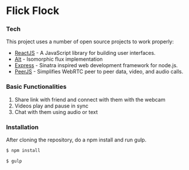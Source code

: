 # Flick Flock

### Tech

This project uses a number of open source projects to work properly:

* [ReactJS] - A JavaScript library for building user interfaces.
* [Alt] - Isomorphic flux implementation
* [Express] - Sinatra inspired web development framework for node.js.
* [PeerJS] - Simplifies WebRTC peer to peer data, video, and audio calls.

### Basic Functionalities

1. Share link with friend and connect with them with the webcam
2. Videos play and pause in sync
3. Chat with them using audio or text

### Installation

After cloning the repository, do a npm install and run gulp.

```sh
$ npm install
```

```sh
$ gulp
```

[//]: # (These are reference links used in the body of this note and get stripped out when the markdown processor does its job. There is no need to format nicely because it shouldn't be seen. Thanks SO - http://stackoverflow.com/questions/4823468/store-comments-in-markdown-syntax)


   [ReactJS]: <https://facebook.github.io/react/>
   [Alt]: <http://alt.js.org/>
   [Express]: <http://expressjs.com/>
   [PeerJS]: <http://peerjs.com/>


